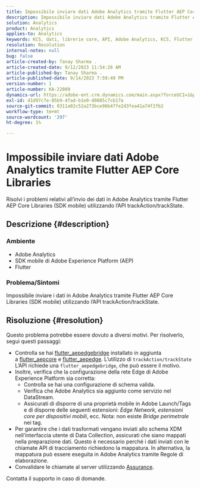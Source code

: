 ```yaml
---
title: Impossibile inviare dati Adobe Analytics tramite Flutter AEP Core Libraries
description: Impossibile inviare dati Adobe Analytics tramite Flutter AEP Core Libraries (SDK mobile) tramite l’API trackAction/trackState.
solution: Analytics
product: Analytics
applies-to: Analytics
keywords: KCS, dati, librerie core, API, Adobe Analytics, KCS, Flutter AEP, Mobile SDK, Edge Network, Estensione core mobile, trackAction, trackState, flutter_aepedgebridge, flutter_aepcore, flutter_aepedge, Adobe Experience Platform
resolution: Resolution
internal-notes: null
bug: false
article-created-by: Tanay Sharma .
article-created-date: 9/12/2023 11:54:26 AM
article-published-by: Tanay Sharma .
article-published-date: 9/14/2023 7:59:49 PM
version-number: 1
article-number: KA-22809
dynamics-url: https://adobe-ent.crm.dynamics.com/main.aspx?forceUCI=1&pagetype=entityrecord&etn=knowledgearticle&id=6ff5471d-6351-ee11-be6f-6045bd0063aa
exl-id: d1d97c7e-05b9-4fad-b1e0-d0885c7cb17a
source-git-commit: 0311a02c52a273bce96b47fe2d3fea41a74f2fb2
workflow-type: tm+mt
source-wordcount: '297'
ht-degree: 1%

---
```


# Impossibile inviare dati Adobe Analytics tramite Flutter AEP Core Libraries


Risolvi i problemi relativi all’invio dei dati in Adobe Analytics tramite Flutter AEP Core Libraries (SDK mobile) utilizzando l’API trackAction/trackState.

## Descrizione {#description}


### Ambiente

- Adobe Analytics
- SDK mobile di Adobe Experience Platform (AEP)
- Flutter


### Problema/Sintomi

Impossibile inviare i dati in Adobe Analytics tramite Flutter AEP Core Libraries (SDK mobile) utilizzando l’API trackAction/trackState.


## Risoluzione {#resolution}


Questo problema potrebbe essere dovuto a diversi motivi. Per risolverlo, segui questi passaggi:

- Controlla se hai [flutter_aepedgebridge](https://pub.dev/packages/flutter_aepedgebridge "Segui collegamento") installato in aggiunta a [flutter_aepcore](https://pub.dev/packages/flutter_aepcore "Segui collegamento") e [flutter_aepedge](https://pub.dev/packages/flutter_aepedge "Segui collegamento"). L’utilizzo di `trackAction/trackState` L’API richiede una `flutter_aepedgebridge`, che può essere il motivo.
- Inoltre, verifica che la configurazione della rete Edge di Adobe Experience Platform sia corretta:
   - Controlla se hai una configurazione di schema valida.
   - Verifica che Adobe Analytics sia aggiunto come servizio nel DataStream.
   - Assicurati di disporre di una proprietà mobile in Adobe Launch/Tags e di disporre delle seguenti estensioni: *Edge Network, estensioni core per dispositivi mobili*, ecc. Nota: non esiste *Bridge perimetrale* nei tag.
- Per garantire che i dati trasformati vengano inviati allo schema XDM nell’interfaccia utente di Data Collection, assicurati che siano mappati nella preparazione dati. Questo è necessario perché i dati inviati con le chiamate API di tracciamento richiedono la mappatura. In alternativa, la mappatura può essere eseguita in Adobe Analytics tramite Regole di elaborazione.
- Convalidare le chiamate al server utilizzando [Assurance](https://github.com/adobe/aepsdk_flutter/tree/main/plugins/flutter_aepassurance "Segui collegamento").


Contatta il supporto in caso di domande.
